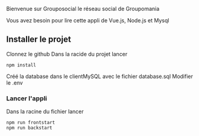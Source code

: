 Bienvenue sur Grouposocial le réseau social de Groupomania

Vous avez besoin pour lire cette appli de Vue.js, Node.js et Mysql

## Installer le projet
Clonnez le github
Dans la racide du projet lancer
```
npm install
```
Créé la database dans le clientMySQL avec le fichier database.sql
Modifier le .env

### Lancer l'appli
Dans la racine du fichier lancer
```
npm run frontstart
npm run backstart
```
